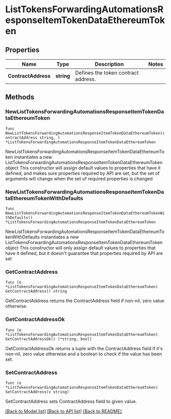 # ListTokensForwardingAutomationsResponseItemTokenDataEthereumToken

## Properties

Name | Type | Description | Notes
------------ | ------------- | ------------- | -------------
**ContractAddress** | **string** | Defines the token contract address. | 

## Methods

### NewListTokensForwardingAutomationsResponseItemTokenDataEthereumToken

`func NewListTokensForwardingAutomationsResponseItemTokenDataEthereumToken(contractAddress string, ) *ListTokensForwardingAutomationsResponseItemTokenDataEthereumToken`

NewListTokensForwardingAutomationsResponseItemTokenDataEthereumToken instantiates a new ListTokensForwardingAutomationsResponseItemTokenDataEthereumToken object
This constructor will assign default values to properties that have it defined,
and makes sure properties required by API are set, but the set of arguments
will change when the set of required properties is changed

### NewListTokensForwardingAutomationsResponseItemTokenDataEthereumTokenWithDefaults

`func NewListTokensForwardingAutomationsResponseItemTokenDataEthereumTokenWithDefaults() *ListTokensForwardingAutomationsResponseItemTokenDataEthereumToken`

NewListTokensForwardingAutomationsResponseItemTokenDataEthereumTokenWithDefaults instantiates a new ListTokensForwardingAutomationsResponseItemTokenDataEthereumToken object
This constructor will only assign default values to properties that have it defined,
but it doesn't guarantee that properties required by API are set

### GetContractAddress

`func (o *ListTokensForwardingAutomationsResponseItemTokenDataEthereumToken) GetContractAddress() string`

GetContractAddress returns the ContractAddress field if non-nil, zero value otherwise.

### GetContractAddressOk

`func (o *ListTokensForwardingAutomationsResponseItemTokenDataEthereumToken) GetContractAddressOk() (*string, bool)`

GetContractAddressOk returns a tuple with the ContractAddress field if it's non-nil, zero value otherwise
and a boolean to check if the value has been set.

### SetContractAddress

`func (o *ListTokensForwardingAutomationsResponseItemTokenDataEthereumToken) SetContractAddress(v string)`

SetContractAddress sets ContractAddress field to given value.



[[Back to Model list]](../README.md#documentation-for-models) [[Back to API list]](../README.md#documentation-for-api-endpoints) [[Back to README]](../README.md)


